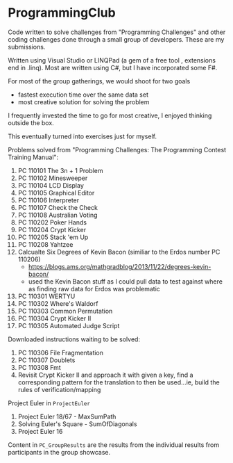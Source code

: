 # ProgrammingClub

Code written to solve challenges from "Programming Challenges" and other coding challenges done through a small group of developers.  These are my submissions.

Written using Visual Studio or LINQPad (a gem of a free tool , extensions end in .linq). Most are written using C#, but I have incorporated some F#.

For most of the group gatherings, we would shoot for two goals
* fastest execution time over the same data set
* most creative solution for solving the problem

I frequently invested the time to go for most creative, I enjoyed thinking outside the box.

This eventually turned into exercises just for myself.


Problems solved from "Programming Challenges: The Programming Contest Training Manual":
1. PC 110101 The 3n + 1 Problem
2. PC 110102 Minesweeper
3. PC 110104 LCD Display
4. PC 110105 Graphical Editor
5. PC 110106 Interpreter
6. PC 110107 Check the Check
7. PC 110108 Australian Voting
8. PC 110202 Poker Hands
9. PC 110204 Crypt Kicker
10. PC 110205 Stack 'em Up
11. PC 110208 Yahtzee
12. Calcualte Six Degrees of Kevin Bacon (similiar to the Erdos number PC 110206)
    * https://blogs.ams.org/mathgradblog/2013/11/22/degrees-kevin-bacon/
    * used the Kevin Bacon stuff as I could pull data to test against where as finding raw data for Erdos was problematic
13. PC 110301 WERTYU
14. PC 110302 Where's Waldorf
15. PC 110303 Common Permutation
16. PC 110304 Crypt Kicker II
17. PC 110305 Automated Judge Script


Downloaded instructions waiting to be solved:
1. PC 110306 File Fragmentation
1. PC 110307 Doublets
1. PC 110308 Fmt
1. Revisit Crypt Kicker II and approach it with given a key, find a corresponding pattern for the translation to then be used...ie, build the rules of verification/mapping


Project Euler in `ProjectEuler`
1. Project Euler 18/67 - MaxSumPath
1. Solving Euler's Square - SumOfDiagonals
1. Project Euler 16


Content in `PC_GroupResults` are the results from the individual results from participants in the group showcase.
